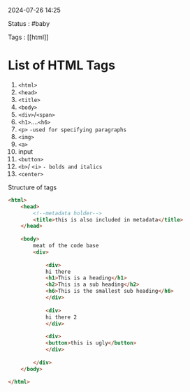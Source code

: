 2024-07-26 14:25

Status : #baby 

Tags : [[html]] 

# List of HTML Tags
1. `<html>`
2. `<head>`
3. `<title>`
4. `<body>`
5. `<div>`/`<span>` 
6. `<h1>`....`<h6>`
7. `<p>` `-used for specifying paragraphs`
8. `<img>`
9. `<a>`
10. input
11. `<button>` 
12. `<b>`/ `<i>` `- bolds and italics`
13. `<center>`


Structure of tags 

```html
<html>
	<head>
		<!--metadata holder-->
		<title>this is also included in metadata</title>
	</head>
	
	<body>
		meat of the code base
		<div>
	
			<div>
			hi there
			<h1>This is a heading</h1>
			<h2>This is a sub heading</h2>
			<h6>This is the smallest sub heading</h6>
			</div>
		
			<div>
			hi there 2
			</div>
		
			<div>
			<button>this is ugly</button>
			</div>
		
		</div>
	</body>

</html>
```